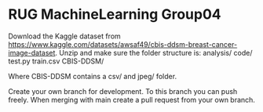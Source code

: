 # RUG MachineLearning Group04
Download the Kaggle dataset from https://www.kaggle.com/datasets/awsaf49/cbis-ddsm-breast-cancer-image-dataset. Unzip and make sure the folder structure is:
analysis/
code/
test.py
train.csv
CBIS-DDSM/

Where CBIS-DDSM contains a csv/ and jpeg/ folder.

Create your own branch for development. To this branch you can push freely. When merging with main create a pull request from your own branch.
